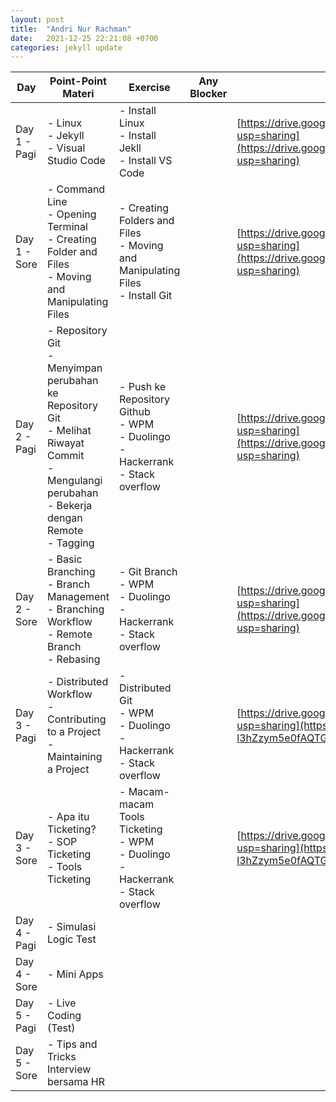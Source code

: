 ```yaml
---
layout: post
title:  "Andri Nur Rachman"
date:   2021-12-25 22:21:08 +0700
categories: jekyll update
---
```

| Day          | Point-Point Materi                                                                                                                                              | Exercise                                                                                      | Any Blocker | Pengumpulan Tugas                                                                                                                                                                                                                                                     |
| ------------ | --------------------------------------------------------------------------------------------------------------------------------------------------------------- | --------------------------------------------------------------------------------------------- | ----------- | --------------------------------------------------------------------------------------------------------------------------------------------------------------------------------------------------------------------------------------------------------------------- |
| Day 1 - Pagi | \- Linux<br>\- Jekyll<br>\- Visual Studio Code                                                                                                                  | \- Install Linux<br>\- Install Jekll<br>\- Install VS Code                                    |             | [https://drive.google.com/drive/folders/1h6TNnwrOsSnDYFRMlPR\_MdFH5LiP2WU5?usp=sharing](https://drive.google.com/drive/folders/1h6TNnwrOsSnDYFRMlPR_MdFH5LiP2WU5?usp=sharing)                                                                                         |
| Day 1 - Sore | \- Command Line<br>\- Opening Terminal<br>\- Creating Folder and Files<br>\- Moving and Manipulating Files                                                      | \- Creating Folders and Files<br>\- Moving and Manipulating Files<br>\- Install Git<br>       |             | [](https://drive.google.com/drive/folders/1h6TNnwrOsSnDYFRMlPR_MdFH5LiP2WU5?usp=sharing)[https://drive.google.com/drive/folders/1h6TNnwrOsSnDYFRMlPR\_MdFH5LiP2WU5?usp=sharing](https://drive.google.com/drive/folders/1h6TNnwrOsSnDYFRMlPR_MdFH5LiP2WU5?usp=sharing) |
| Day 2 - Pagi | \- Repository Git<br>\- Menyimpan perubahan ke Repository Git<br>\- Melihat Riwayat Commit<br>\- Mengulangi perubahan<br>\- Bekerja dengan Remote<br>\- Tagging | \- Push ke Repository Github<br>\- WPM<br>\- Duolingo<br>\- Hackerrank<br>\- Stack overflow   |             | [https://drive.google.com/drive/folders/1vwl82cEeKBeuomhAa7OsTRyCN2yAMSy3?usp=sharing](https://drive.google.com/drive/folders/1vwl82cEeKBeuomhAa7OsTRyCN2yAMSy3?usp=sharing)                                                                                          |
| Day 2 - Sore | \- Basic Branching<br>\- Branch Management<br>\- Branching Workflow<br>\- Remote Branch<br>\- Rebasing                                                          | \- Git Branch<br>\- WPM<br>\- Duolingo<br>\- Hackerrank<br>\- Stack overflow                  |             | [https://drive.google.com/drive/folders/1vwl82cEeKBeuomhAa7OsTRyCN2yAMSy3?usp=sharing](https://drive.google.com/drive/folders/1vwl82cEeKBeuomhAa7OsTRyCN2yAMSy3?usp=sharing)                                                                                          |
| Day 3 - Pagi | \- Distributed Workflow<br>\- Contributing to a Project<br>\- Maintaining a Project                                                                             | \- Distributed Git<br>\- WPM<br>\- Duolingo<br>\- Hackerrank<br>\- Stack overflow             |             | [https://drive.google.com/drive/folders/1gcEzrYSesaHIurcr-l3hZzym5e0fAQTG?usp=sharing](https://drive.google.com/drive/folders/1gcEzrYSesaHIurcr-l3hZzym5e0fAQTG?usp=sharing)                                                                                          |
| Day 3 - Sore | \- Apa itu Ticketing?<br>\- SOP Ticketing<br>\- Tools Ticketing                                                                                                 | \- Macam-macam Tools Ticketing<br>\- WPM<br>\- Duolingo<br>\- Hackerrank<br>\- Stack overflow |             | [https://drive.google.com/drive/folders/1gcEzrYSesaHIurcr-l3hZzym5e0fAQTG?usp=sharing](https://drive.google.com/drive/folders/1gcEzrYSesaHIurcr-l3hZzym5e0fAQTG?usp=sharing)                                                                                          |
| Day 4 - Pagi | \- Simulasi Logic Test                                                                                                                                          |                                                                                               |             |                                                                                                                                                                                                                                                                       |
| Day 4 - Sore | \- Mini Apps                                                                                                                                                    |                                                                                               |             |                                                                                                                                                                                                                                                                       |
| Day 5 - Pagi | \- Live Coding (Test)                                                                                                                                           |                                                                                               |             |                                                                                                                                                                                                                                                                       |
| Day 5 - Sore | \- Tips and Tricks Interview bersama HR                                                                                                                         |                                                                                               |             |
